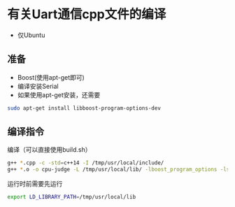 # 有关Uart通信cpp文件的编译

* 仅Ubuntu

## 准备
* Boost(使用apt-get即可)
* 编译安装Serial
* 如果使用apt-get安装，还需要
```bash
sudo apt-get install libboost-program-options-dev
```


## 编译指令
编译（可以直接使用build.sh）
```bash
g++ *.cpp -c -std=c++14 -I /tmp/usr/local/include/
g++ *.o -o cpu-judge -L /tmp/usr/local/lib/ -lboost_program_options -lserial
```

运行时前需要先运行
```bash
export LD_LIBRARY_PATH=/tmp/usr/local/lib
```
